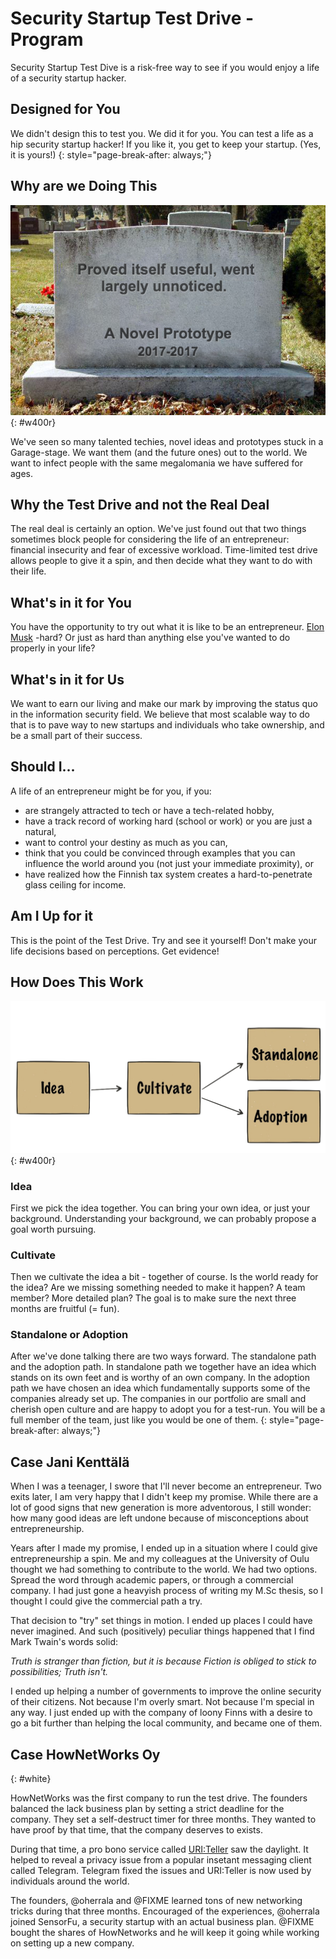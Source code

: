 ---
---
<!-- markdownlint-disable MD041-->
<!-- markdownlint-disable MD033-->
<!-- markdownlint-disable MD026-->

# Security Startup Test Drive -Program

Security Startup Test Dive is a risk-free way to see if you
would enjoy a life of a security startup hacker.

## Designed for You

We didn't design this to test you. We did it for you. You can test
a life as a hip security startup hacker! If you like it, you get to keep
your startup. (Yes, it is yours!)
{: style="page-break-after: always;"}

## Why are we Doing This

![Prototype](img/prototype.png){: #w400r}

We've seen so many talented techies, novel ideas and
prototypes stuck in a Garage-stage. We want them (and the
future ones) out to the world. We want to infect people with the same
megalomania we have suffered for ages.

## Why the Test Drive and not the Real Deal

The real deal is certainly an option. We've just found out that two
things sometimes block people for considering the life of an entrepreneur:
financial insecurity and fear of excessive workload. Time-limited test drive
allows people to give it a spin, and then decide what they want to do with
their life.

<div markdown="1" class="container bg-dark">

## What's in it for You

You have the opportunity to try out what it is like to be an entrepreneur.
[Elon Musk](https://en.wikipedia.org/wiki/Elon_Musk) -hard? Or just as hard
than anything else you've wanted to do properly in your life?

## What's in it for Us

We want to earn our living and make our mark by improving the status quo in the
information security field. We believe that most scalable way to do that is to
pave way to new startups and individuals who take ownership, and be a small part of their success.

## Should I...

A life of an entrepreneur might be for you, if you:

* are strangely attracted to tech or have a tech-related hobby,
* have a track record of working hard (school or work) or you are just a
  natural,
* want to control your destiny as much as you can,
* think that you could be convinced through examples
  that you can influence the world around you (not just
  your immediate proximity), or
* have realized how the Finnish tax system creates
  a hard-to-penetrate glass ceiling for income.

## Am I Up for it

This is the point of the Test Drive. Try and see it yourself!
Don't make your life decisions based on perceptions. Get evidence!
</div>

<div markdown="1" class="container">

## How Does This Work

![Flow](img/idea.png){: #w400r}

### Idea

First we pick the idea together. You can bring your own idea, or just your background. Understanding your background, we can probably propose a goal worth pursuing.

### Cultivate

Then we cultivate the idea a bit - together of course.
Is the world ready for the idea?
Are we missing something needed to make it happen?
A team member? More detailed plan? The goal is to make sure the
next three months are fruitful (= fun).

### Standalone or Adoption

After we've done talking there are two ways forward. The standalone path and the
adoption path. In standalone path we together have an idea which stands on
its own feet and is worthy of an own company. In the adoption path we have chosen an idea which fundamentally supports some of the companies already
set up. The companies in our portfolio are small and cherish open
culture and are happy to adopt you for a test-run. You will be a full
member of the team, just like you would be one of them.
{: style="page-break-after: always;"}
</div>

<div markdown="1" class="container bg-jani">

## Case Jani Kenttälä

When I was a teenager, I swore that I'll never become an entrepreneur.
Two exits later, I am very happy that I didn't keep my promise.
While there are a lot of good signs that new generation is more adventorous,
I still wonder: how many good ideas are left undone because of misconceptions about entrepreneurship.

Years after I made my promise, I ended up in a situation where I could
give entrepreneurship a spin. Me and my colleagues at the University of Oulu
thought we had something to contribute to the world. We had
two options. Spread the word through academic papers, or
through a commercial company. I had just gone a heavyish process of writing my
M.Sc thesis, so I thought I could give the commercial path a try.

That decision to "try" set things in motion.
I ended up places I could have never imagined. And such (positively) peculiar
things happened that I find Mark Twain's words solid:

*Truth is stranger than fiction, but it is because Fiction is obliged to
stick to possibilities; Truth isn't.*

I ended up helping a number of governments to improve the online security of
their citizens. Not because I'm overly smart. Not because I'm special in any way.
I just ended up with the company of loony Finns with a desire to go a bit
further than helping the local community, and became one of them.
</div>

<div markdown="1" class="container bg-hownetworks">

<!-- markdownlint-disable MD022-->

## Case HowNetWorks Oy
{: #white}

<!-- markdownlint-enable MD022-->

HowNetWorks was the first company to run the test drive.
The founders balanced the lack business plan by
setting a strict deadline for the company. They set a self-destruct timer for
three months. They wanted to have proof by that time, that the company
deserves to exists.

During that time, a pro bono service called [URI:Teller](https://uriteller.io/)
saw the daylight. It helped to reveal a privacy issue from a popular insetant
messaging client called Telegram. Telegram fixed the issues and URI:Teller is
now used by individuals around the world.

The founders, @oherrala and @FIXME learned tons of new networking tricks
during that three months. Encouraged of the experiences, @oherrala joined
SensorFu, a security startup with an actual business plan.
@FIXME bought the shares of HowNetworks and he will keep it going
while working on setting up a new company.
</div>

<!-- markdownlint-enable MD041-->
<!-- markdownlint-enable MD033-->
<!-- markdownlint-enable MD026-->
